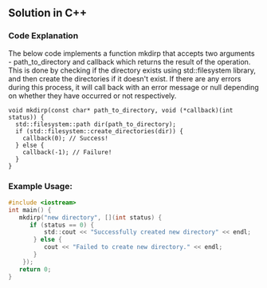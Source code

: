 ## Solution in C++

### Code Explanation 
The below code implements a function mkdirp that accepts two arguments - path_to_directory and callback which returns the result of the operation. This is done by checking if the directory exists using std::filesystem library, and then create the directories if it doesn't exist. If there are any errors during this process, it will call back with an error message or null depending on whether they have occurred or not respectively.
```
void mkdirp(const char* path_to_directory, void (*callback)(int status)) {
  std::filesystem::path dir(path_to_directory);
  if (std::filesystem::create_directories(dir)) {
    callback(0); // Success!
  } else {
    callback(-1); // Failure!
  }
}
```
### Example Usage: 
```c
#include <iostream>
int main() {
   mkdirp("new directory", [](int status) {
      if (status == 0) {
          std::cout << "Successfully created new directory" << endl;
       } else {
          cout << "Failed to create new directory." << endl;
       }
    });
   return 0;
}
```

